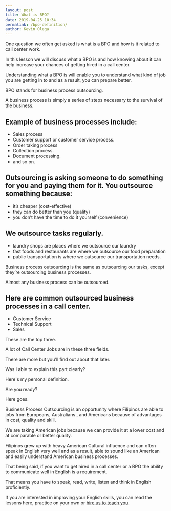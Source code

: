```yaml
--- 
layout: post 
title: What is BPO?
date: 2019-04-25 10:34
permalink: /bpo-definition/ 
author: Kevin Olega 
--- 
```

One question we often get asked is what is a BPO and how is it related to call center work.

In this lesson we will discuss what a BPO is and how knowing about it can help increase your chances of getting hired in a call center.

Understanding what a BPO is will enable you to understand what kind of job you are getting in to and as a result, you can prepare better. 

BPO stands for business process outsourcing. 

A business process is simply a series of steps necessary to the survival of the business. 

## Example of business processes include:

- Sales process
- Customer support or customer service process.
- Order taking process
- Collection process.
- Document processing.
- and so on.

## Outsourcing is asking someone to do something for you and paying them for it. You outsource something because:

- it’s cheaper (cost-effective)
- they can do better than you (quality)
- you don’t have the time to do it yourself (convenience)

## We outsource tasks regularly.

- laundry shops are places where we outsource our laundry
- fast foods and restaurants are where we outsource our food preparation
- public transportation is where we outsource our transportation needs.

Business process outsourcing is the same as outsourcing our tasks, except they’re outsourcing business processes. 

Almost any business process can be outsourced. 

## Here are common outsourced business processes in a call center.

- Customer Service
- Technical Support
- Sales

These are the top three. 

A lot of Call Center Jobs are in these three fields. 

There are more but you’ll find out about that later. 

Was I able to explain this part clearly?

Here's my personal definition.

Are you ready?

Here goes.

Business Process Outsourcing is an opportunity where Filipinos are able to jobs from Europeans, Australians , and Americans because of advantages in cost, quality and skill.

We are taking American jobs because we can provide it at a lower cost and at comparable or better quality.

Filipinos grew up with heavy American Cultural influence and can often speak in English very well and as a result, able to sound like an American and easily understand American business processes.

That being said, if you want to get hired in a call center or a BPO the ability to communicate well in English is a requirement.

That means you have to speak, read, write, listen and think in English proficiently.

If you are interested in improving your English skills, you can read the lessons here, practice on your own or [hire us to teach you](http://callcentertrainingtips.com/promos/).
